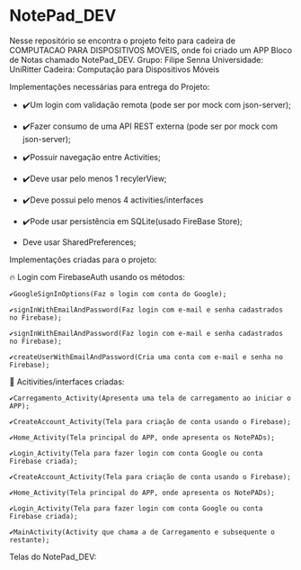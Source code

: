 # NotePad_DEV
Nesse repositório se encontra o projeto feito para cadeira de COMPUTACAO PARA DISPOSITIVOS MOVEIS, onde foi criado um APP Bloco de Notas chamado NotePad_DEV.
Grupo: Filipe Senna
Universidade: UniRitter
Cadeira: Computação para Dispositivos Móveis

Implementações necessárias para entrega do Projeto:

- ✔️Um login com validação remota (pode ser por mock com json-server);

- ✔️Fazer consumo de uma API REST externa (pode ser por mock com json-server);

- ✔️Possuir navegação entre Activities;

- ✔️Deve usar pelo menos 1 recylerView;

- ✔️Deve possui pelo menos 4 activities/interfaces

- ✔️Pode usar persistência em SQLite(usado FireBase Store);

- Deve usar SharedPreferences;

Implementações criadas para o projeto:


🔥 Login com FirebaseAuth usando os métodos:

    ✔️GoogleSignInOptions(Faz o login com conta do Google);

    ✔️signInWithEmailAndPassword(Faz login com e-mail e senha cadastrados no Firebase);

    ✔️signInWithEmailAndPassword(Faz login com e-mail e senha cadastrados no Firebase);
    
    ✔️createUserWithEmailAndPassword(Cria uma conta com e-mail e senha no Firebase);

📱 Acitivities/interfaces criadas:

    ✔️Carregamento_Activity(Apresenta uma tela de carregamento ao iniciar o APP);

    ✔️CreateAccount_Activity(Tela para criação de conta usando o Firebase);

    ✔️Home_Activity(Tela principal do APP, onde apresenta os NotePADs);

    ✔️Login_Activity(Tela para fazer login com conta Google ou conta Firebase criada);

    ✔️CreateAccount_Activity(Tela para criação de conta usando o Firebase);
    
    ✔️Home_Activity(Tela principal do APP, onde apresenta os NotePADs);
    
    ✔️Login_Activity(Tela para fazer login com conta Google ou conta Firebase criada);
    
    ✔️MainActivity(Activity que chama a de Carregamento e subsequente o restante);


Telas do NotePad_DEV: 



